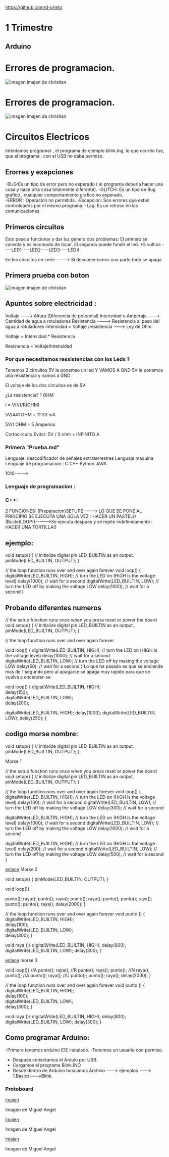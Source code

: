 
https://github.com/d-prieto

# 1 Trimestre

##  Arduino 


# Errores de programacion.
![imagen](https://user-images.githubusercontent.com/90753272/137865734-e17053bf-9ccb-49f3-998d-a25b733f8065.png) imajen de christian

# Errores de programacion.
![imagen](https://user-images.githubusercontent.com/90753272/137865875-96d1987e-9cdb-4ee9-bdbd-adf1bc371ddc.png) imajen de christian


 # Circuitos Electricos 
Intentamos programar , el programa de ejemplo blink.ing, lo que ocurrio fue,
que el programa , con el USB no daba permiso.


## Erorres y exepciones 
-BUG:Es un tipo de error pero no esperado ( el programa deberia hacer una cosa y hace otra cosa totalmente diferente). 
-GLITCH: Es un tipo de Bug grafico , cualquier comportamiento grafico no esperado.                                       
-ERROR : Operacion no permitida.
-Excepcion: Son errores que estan controloados por el mismo programa.
-Lag: Es un retraso en las comunicaciones.

## Primeros circuitos 
Esto pese a funcionar y dar luz genera dos problemas:
El primero se calienta y es incomodo de tocar. 
El segundo puede fundir el led.
 +5 voltios ----LED1----LED2----LED3----LED4
 
 En los circuitos en serie ----> Si desconectamos una parte todo se apaga
 
 ## Primera prueba con boton
 
 ![imagen](https://user-images.githubusercontent.com/90753272/137865286-424499cd-6f6f-4f85-b709-84e09d1b6365.png) imajen de christian

 
 ## Apuntes sobre electricidad :
  Voltaje ---> Altura (Diferencia de potencial)
  Intensidad o Amperaje ---> Cantidad de agua a rotuladores
  Resistencia ----> Resistencia al paso del agua a rotuladores
  Intensidad = Voltaje /resistencia ---> Ley de Ohm
 
 Voltaje = Intensidad * Resistencia
 
 Resistencia = Voltaje/Intensidad
  
### Por que necesitamos ressistencias con los Leds ?  
  Tenemos 2 circuitos 
  5V le ponemso un led  Y VAMOS A GND
  5V le ponemos una resistencia y vamos a GND
  
  El voltaje de los dos circuitos es de 5V
  
  ¿La resistencia?
  1 OHM 
  
  I = V(V)/R(OHM)
  
  5V/441 OHM = 11'33 mA
  
  5V/1 OHM = 5 Amperios 
  
  Cortocircuito Evitar:
  5V / 0 ohm = INFINITO A 
  
  ### Primera "Prueba.md"
  Lenguaje:
 descodificador de señales extraterrestres 
 Lenguaje maquina 
 Lenguaje de programacion :
 C
 C++
 Python
 JAVA
 
1010---->
  
### Lenguaje de programacion :

### C++:
2 FUNCIONES:
(Preparacion)SETUP()----> LO QUE SE PONE AL PRINCIPIO SE EJECUTA UNA SOLA VEZ : HACER UN PASTEL()
(Bucle)LOOP()----->Se ejecuta despues y se repite indefinidamente : HACER UNA TORTILLA()

## ejemplo:
void setup() {
  // initialize digital pin LED_BUILTIN as an output.
  pinMode(LED_BUILTIN, OUTPUT);
}

// the loop function runs over and over again forever
void loop() {
  digitalWrite(LED_BUILTIN, HIGH);   // turn the LED on (HIGH is the voltage level)
  delay(1000);                       // wait for a second
  digitalWrite(LED_BUILTIN, LOW);    // turn the LED off by making the voltage LOW
  delay(1000);                       // wait for a second
}



## Probando diferentes numeros  

// the setup function runs once when you press reset or power the board
void setup() {
  // initialize digital pin LED_BUILTIN as an output.
  pinMode(LED_BUILTIN, OUTPUT);
}

// the loop function runs over and over again forever

void loop() {
  digitalWrite(LED_BUILTIN, HIGH);   // turn the LED on (HIGH is the voltage level)
  delay(1000);                       // wait for a second
  digitalWrite(LED_BUILTIN, LOW);    // turn the LED off by making the voltage LOW
  delay(50);                       // wait for a second
}
 Lo que ha pasado es que se enciende mas de 1 segundo pero al apagarse se apaga muy rapido para que se vuelva a encender-se 
 
 void loop() {
  digitalWrite(LED_BUILTIN, HIGH);   
  delay(150);                      
  digitalWrite(LED_BUILTIN, LOW);    
  delay(200); 


  digitalWrite(LED_BUILTIN, HIGH);
  delay(1000);
  digitalWrite(LED_BUILTIN, LOW);
  delay(250);
}

## codigo morse nombre:


void setup() {
  // initialize digital pin LED_BUILTIN as an output.
  pinMode(LED_BUILTIN, OUTPUT);
}

Morse 1
 
// the setup function runs once when you press reset or power the board
void setup() {
  // initialize digital pin LED_BUILTIN as an output.
  pinMode(LED_BUILTIN, OUTPUT);
}

// the loop function runs over and over again forever
void loop() {
  digitalWrite(LED_BUILTIN, HIGH);   // turn the LED on (HIGH is the voltage level)
  delay(100);                       // wait for a second
  digitalWrite(LED_BUILTIN, LOW);    // turn the LED off by making the voltage LOW
  delay(300);                       // wait for a second

   digitalWrite(LED_BUILTIN, HIGH);   // turn the LED on (HIGH is the voltage level)
  delay(1000);                       // wait for a second
  digitalWrite(LED_BUILTIN, LOW);    // turn the LED off by making the voltage LOW
  delay(1000);                       // wait for a second

   digitalWrite(LED_BUILTIN, HIGH);   // turn the LED on (HIGH is the voltage level)
  delay(200);                       // wait for a second
  digitalWrite(LED_BUILTIN, LOW);    // turn the LED off by making the voltage LOW
  delay(500);                       // wait for a second
}


 [enlace]("file:///home/usuario/Escritorio/morse_2") Morse 2 
 
void setup() {
  pinMode(LED_BUILTIN, OUTPUT);
}

void loop(){
  
  punto();
  raya();
  punto();
  raya();
  punto();
  raya();
  punto();
  punto();
  raya();
  punto();
  punto();
  raya();
  delay(2000);
}

// the loop function runs over and over again forever
  void punto  () {
  digitalWrite(LED_BUILTIN, HIGH);   
  delay(100);                      
  digitalWrite(LED_BUILTIN, LOW);    
  delay(300); 
  }

void raya (){
  digitalWrite(LED_BUILTIN, HIGH);
  delay(800);
  digitalWrite(LED_BUILTIN, LOW);
  delay(300);
}

  




[enlace]("file:///home/usuario/Escritorio/morse_3") morse 3

void loop(){
  //A
  punto();
  raya();
  //R
  punto();
  raya();
  punto();
  //N
  raya();
  punto();
  //A
  punto();
  raya();
  //U
  punto();
  punto();
  raya();
  delay(2000);
}

// the loop function runs over and over again forever
  void punto  () {
  digitalWrite(LED_BUILTIN, HIGH);   
  delay(100);                      
  digitalWrite(LED_BUILTIN, LOW);    
  delay(300); 
  }

void raya (){
  digitalWrite(LED_BUILTIN, HIGH);
  delay(800);
  digitalWrite(LED_BUILTIN, LOW);
  delay(300);
}

 ## Como programar Arduino:
 -Primero tenemos arduino IDE instalado.
 -Tenemos un usuario con permiso.
 - Despues conectamos el Arduio por USB.
 - Cargamos el programa Blink.INO 
 - Desde dentro de Arduino buscamos Archivo ---> ejemplos ---> 1.Basics--->Blink.
  
  ### Protoboard 
  
[imajen]("https://raw.githubusercontent.com/miguelamgel1107/Arduino/main/unknown1")
  
 Imagen de Miguel Angel
  
 [imajen](https://raw.githubusercontent.com/miguelamgel1107/Arduino/main/arduino.png)
 
 Imagen de Miguel Angel
   
 [imajen](https://raw.githubusercontent.com/miguelamgel1107/Arduino/main/unknown.png)
   
 Imagen de Miguel Angel
  
  

  
  
  
  
  
  
  
  
  
  
  
  
  
  
  
  
  
  
  
  
  
  
  

